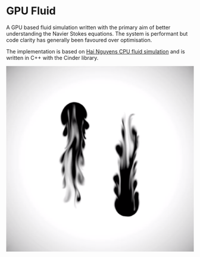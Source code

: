 # GPU Fluid

A GPU based fluid simulation written with the primary aim of better understanding the Navier Stokes equations. The system is performant but code clarity has generally been favoured over optimisation. 

The implementation is based on [Hai Nguyens CPU fluid simulation](https://github.com/chaoticbob/CinderFx) and is written in C++ with the Cinder library.

![Alt text](fluid.png?raw=true "screenshot")
